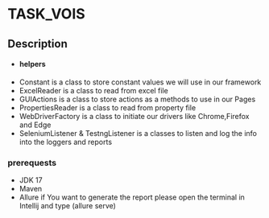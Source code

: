 # TASK_VOIS


## Description 
* #### helpers 
 * Constant is a class to store constant values we will use in our framework
 * ExcelReader is a class to read from excel file 
 * GUIActions is a class to store actions as a methods to use in our Pages
 * PropertiesReader is a class to read from property file 
 * WebDriverFactory is a class to initiate our drivers like Chrome,Firefox and Edge
 * SeleniumListener & TestngListener is a classes to listen and log the info into the loggers and reports


### prerequests
* JDK 17
* Maven
* Allure if You want to generate the report please open the terminal in Intellij and type (allure serve)
